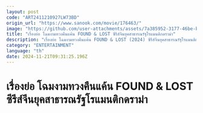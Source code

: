 ```yaml
---
layout: post
code: "ART2411210927LW73BD"
origin_url: "https://www.sanook.com/movie/176463/"
image: "https://github.com/user-attachments/assets/7a385952-3177-46be-bd91-012500475991"
title: "เรื่องย่อ โฉมงามทวงคืนแค้น FOUND & LOST ซีรีส์จีนยุคสาธารณรัฐโรแมนติกดราม่า"
description: "เรื่องย่อ โฉมงามทวงคืนแค้น FOUND & LOST (2024) ซีรีส์จีนยุคสาธารณรัฐโรแมนติกดราม่า การตามล่าหาศัตรูที่สังหารครอบครัวและพ่อของเธอได้เริ่มเปิดฉากขึ้นแล้ว นำแสดงโดย เหวินยวน และ สวีจื่อเสวียน ดูได้แล้วทาง WeTV "
category: "ENTERTAINMENT"
language: "th"
date: 2024-11-21T09:31:25.196Z
---
```


# เรื่องย่อ โฉมงามทวงคืนแค้น FOUND & LOST ซีรีส์จีนยุคสาธารณรัฐโรแมนติกดราม่า